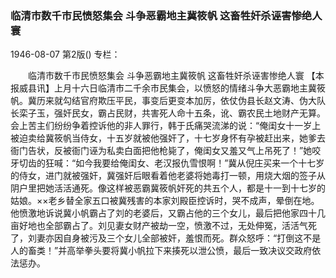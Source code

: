 ### 临清市数千市民愤怒集会  斗争恶霸地主冀筱帆  这畜牲奸杀诬害惨绝人寰

1946-08-07
第2版()
专栏：

　　临清市数千市民愤怒集会
    斗争恶霸地主冀筱帆
    这畜牲奸杀诬害惨绝人寰
    【本报威县讯】上月十六日临清市二千余市民集会，以愤怒的情绪斗争大恶霸地主冀筱帆。冀历来就勾结官府欺压平民，事变后更变本加厉，依仗伪县长赵文涛、伪大队长栾子玉，强奸民女，霸占民财，共害死人命十五条，讹、霸农民土地财产无算。会上苦主们纷纷争着控诉他的非人罪行，韩于氏痛哭流涕的说：“俺闺女十一岁上被迫卖给冀筱帆当侍女，十五岁就被他强奸了，十七岁身怀有孕被赶出来，她爹去衙门告状，反被衙门诬为私卖白面把他枪毙了，俺闺女又羞又气上吊死了！”她咬牙切齿的狂喊：“如今我要给俺闺女、老汉报仇雪恨啊！”冀从倪庄买来一个十七岁的侍女，进门就被强奸，冀强奸后眼看着他老婆将她毒打一顿，用烧大烟的签子从阴户里把她活活通死。像这样被恶霸冀筱帆奸死的共五个人，都是十一到十七岁的姑娘。××老乡替全家五口被冀残害的本家刘殿臣控诉时，哭不成声，晕倒在地。他愤激地诉说冀小帆霸占了刘的老婆后，又霸占他的三个女儿，最后把他家四十几亩好地也全部霸占了。刘见妻女财产被劫一空，愤激不过，无处伸冤，活活气死了，刘妻亦因自身被污及三个女儿全部被奸，羞恨而死。群众怒呼：“打倒这不是人的畜类！”并高举拳头要将冀小帆拉下来揍死以泄公愤，最后一致决议交政府依法惩办。
